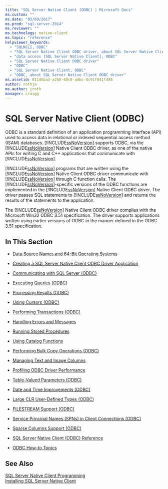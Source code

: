 ```yaml
---
title: "SQL Server Native Client (ODBC) | Microsoft Docs"
ms.custom: ""
ms.date: "03/09/2017"
ms.prod: "sql-server-2014"
ms.reviewer: ""
ms.technology: native-client
ms.topic: "reference"
helpviewer_keywords: 
  - "SQLNCLI, ODBC"
  - "SQL Server Native Client ODBC driver, about SQL Server Native Client ODBC driver"
  - "data access [SQL Server Native Client], ODBC"
  - "SQL Server Native Client ODBC driver"
  - "ODBC"
  - "SQL Server Native Client, ODBC"
  - "ODBC, about SQL Server Native Client ODBC driver"
ms.assetid: 811d5ba3-a2b8-48c0-adbc-8c91f041f458
author: rothja
ms.author: jroth
manager: craigg
---
```

# SQL Server Native Client (ODBC)
  ODBC is a standard definition of an application programming interface (API) used to access data in relational or indexed sequential access method (ISAM) databases. [!INCLUDE[ssNoVersion](../../../includes/ssnoversion-md.md)] supports ODBC, via the [!INCLUDE[ssNoVersion](../../../includes/ssnoversion-md.md)] Native Client ODBC driver, as one of the native APIs for writing C and C++ applications that communicate with [!INCLUDE[ssNoVersion](../../../includes/ssnoversion-md.md)].  
  
 [!INCLUDE[ssNoVersion](../../../includes/ssnoversion-md.md)] programs that are written using the [!INCLUDE[ssNoVersion](../../../includes/ssnoversion-md.md)] Native Client ODBC driver communicate with [!INCLUDE[ssNoVersion](../../../includes/ssnoversion-md.md)] through C function calls. The [!INCLUDE[ssNoVersion](../../../includes/ssnoversion-md.md)]-specific versions of the ODBC functions are implemented in the [!INCLUDE[ssNoVersion](../../../includes/ssnoversion-md.md)] Native Client ODBC driver. The driver passes SQL statements to [!INCLUDE[ssNoVersion](../../../includes/ssnoversion-md.md)] and returns the results of the statements to the application.  
  
 The [!INCLUDE[ssNoVersion](../../../includes/ssnoversion-md.md)] Native Client ODBC driver complies with the Microsoft Win32 ODBC 3.51 specification. The driver supports applications written using earlier versions of ODBC in the manner defined in the ODBC 3.51 specification.  
  
## In This Section  
  
-   [Data Source Names and 64-Bit Operating Systems](data-source-names-and-64-bit-operating-systems.md)  
  
-   [Creating a SQL Server Native Client ODBC Driver Application](creating-a-driver-application.md)  
  
-   [Communicating with SQL Server &#40;ODBC&#41;](../../native-client-odbc-communication/communicating-with-sql-server-odbc.md)  
  
-   [Executing Queries &#40;ODBC&#41;](../../native-client-odbc-queries/executing-queries-odbc.md)  
  
-   [Processing Results &#40;ODBC&#41;](../../native-client-odbc-results/processing-results-odbc.md)  
  
-   [Using Cursors &#40;ODBC&#41;](../../native-client-odbc-cursors/using-cursors-odbc.md)  
  
-   [Performing Transactions &#40;ODBC&#41;](../../../database-engine/dev-guide/performing-transactions-odbc.md)  
  
-   [Handling Errors and Messages](../../native-client-odbc-error-messages/handling-errors-and-messages.md)  
  
-   [Running Stored Procedures](../../native-client-odbc-stored-procedures/running-stored-procedures.md)  
  
-   [Using Catalog Functions](using-catalog-functions.md)  
  
-   [Performing Bulk Copy Operations &#40;ODBC&#41;](../../native-client-odbc-bulk-copy-operations/performing-bulk-copy-operations-odbc.md)  
  
-   [Managing Text and Image Columns](../../native-client-odbc-text-image-columns/managing-text-and-image-columns.md)  
  
-   [Profiling ODBC Driver Performance](profiling-odbc-driver-performance.md)  
  
-   [Table-Valued Parameters &#40;ODBC&#41;](../../native-client-odbc-table-valued-parameters/table-valued-parameters-odbc.md)  
  
-   [Date and Time Improvements &#40;ODBC&#41;](../../native-client-odbc-date-time/date-and-time-improvements-odbc.md)  
  
-   [Large CLR User-Defined Types &#40;ODBC&#41;](large-clr-user-defined-types-odbc.md)  
  
-   [FILESTREAM Support &#40;ODBC&#41;](filestream-support-odbc.md)  
  
-   [Service Principal Names &#40;SPNs&#41; in Client Connections &#40;ODBC&#41;](service-principal-names-spns-in-client-connections-odbc.md)  
  
-   [Sparse Columns Support &#40;ODBC&#41;](sparse-columns-support-odbc.md)  
  
-   [SQL Server Native Client &#40;ODBC&#41; Reference](../../../database-engine/dev-guide/sql-server-native-client-odbc-reference.md)  
  
-   [ODBC How-to Topics](../../native-client-odbc-how-to/odbc-how-to-topics.md)  
  
## See Also  
 [SQL Server Native Client Programming](../sql-server-native-client-programming.md)   
 [Installing SQL Server Native Client](../applications/installing-sql-server-native-client.md)  
  
  
